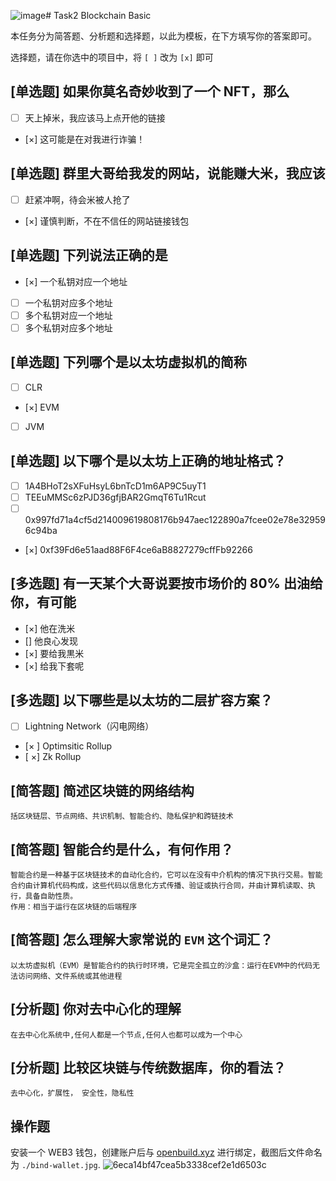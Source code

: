 ![image](https://github.com/wongxf/Web3-Frontend-Bootcamp/assets/66761993/4b06cefa-fe5d-4a66-a28f-b2853bd628b2)# Task2 Blockchain Basic

本任务分为简答题、分析题和选择题，以此为模板，在下方填写你的答案即可。

选择题，请在你选中的项目中，将 `[ ]` 改为 `[x]` 即可

## [单选题] 如果你莫名奇妙收到了一个 NFT，那么

- [ ] 天上掉米，我应该马上点开他的链接
- [×] 这可能是在对我进行诈骗！

## [单选题] 群里大哥给我发的网站，说能赚大米，我应该

- [ ] 赶紧冲啊，待会米被人抢了
- [×] 谨慎判断，不在不信任的网站链接钱包

## [单选题] 下列说法正确的是

- [×] 一个私钥对应一个地址
- [ ] 一个私钥对应多个地址
- [ ] 多个私钥对应一个地址
- [ ] 多个私钥对应多个地址

## [单选题] 下列哪个是以太坊虚拟机的简称

- [ ] CLR
- [×] EVM
- [ ] JVM

## [单选题] 以下哪个是以太坊上正确的地址格式？

- [ ] 1A4BHoT2sXFuHsyL6bnTcD1m6AP9C5uyT1
- [ ] TEEuMMSc6zPJD36gfjBAR2GmqT6Tu1Rcut
- [ ] 0x997fd71a4cf5d214009619808176b947aec122890a7fcee02e78e329596c94ba
- [×] 0xf39Fd6e51aad88F6F4ce6aB8827279cffFb92266

## [多选题] 有一天某个大哥说要按市场价的 80% 出油给你，有可能

- [×] 他在洗米
- [] 他良心发现
- [×] 要给我黒米
- [×] 给我下套呢

## [多选题] 以下哪些是以太坊的二层扩容方案？

- [ ] Lightning Network（闪电网络）
- [× ] Optimsitic Rollup
- [ ×] Zk Rollup

## [简答题] 简述区块链的网络结构

```
括区块链层、节点网络、共识机制、智能合约、隐私保护和跨链技术
```

## [简答题] 智能合约是什么，有何作用？

```
智能合约是一种基于区块链技术的自动化合约，它可以在没有中介机构的情况下执行交易。智能合约由计算机代码构成，这些代码以信息化方式传播、验证或执行合同，并由计算机读取、执行，具备自助性质。
作用：相当于运行在区块链的后端程序
```

## [简答题] 怎么理解大家常说的 `EVM` 这个词汇？

```
以太坊虚拟机（EVM）是智能合约的执行时环境，它是完全孤立的沙盒：运行在EVM中的代码无法访问网络、文件系统或其他进程
```

## [分析题] 你对去中心化的理解

```
在去中心化系统中,任何人都是一个节点,任何人也都可以成为一个中心
```

## [分析题] 比较区块链与传统数据库，你的看法？

```
去中心化，扩展性， 安全性，隐私性
```

## 操作题

安装一个 WEB3 钱包，创建账户后与 [openbuild.xyz](https://openbuild.xyz/profile) 进行绑定，截图后文件命名为 `./bind-wallet.jpg`.
![6eca14bf47cea5b3338cef2e1d6503c](https://github.com/wongxf/Web3-Frontend-Bootcamp/assets/66761993/608e2b66-df02-4d31-9f9e-6b3502024f28)
